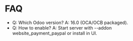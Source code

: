 # FAQ

- Q: Which Odoo version? A: 16.0 (OCA/OCB packaged).
- Q: How to enable? A: Start server with --addon website_payment_paypal or install in UI.
